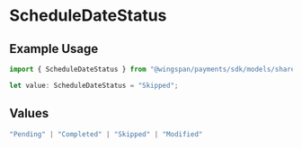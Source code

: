 # ScheduleDateStatus

## Example Usage

```typescript
import { ScheduleDateStatus } from "@wingspan/payments/sdk/models/shared";

let value: ScheduleDateStatus = "Skipped";
```

## Values

```typescript
"Pending" | "Completed" | "Skipped" | "Modified"
```